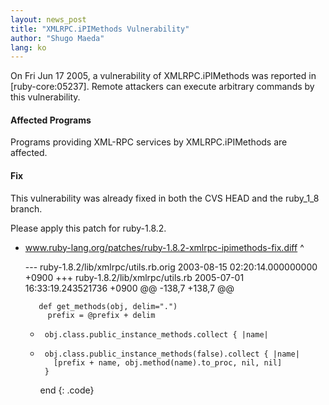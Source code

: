 ```yaml
---
layout: news_post
title: "XMLRPC.iPIMethods Vulnerability"
author: "Shugo Maeda"
lang: ko
---
```


On Fri Jun 17 2005, a vulnerability of XMLRPC.iPIMethods was reported in
\[ruby-core:05237\]. Remote attackers can execute arbitrary commands by
this vulnerability.

#### Affected Programs

Programs providing XML-RPC services by XMLRPC.iPIMethods are affected.

#### Fix

This vulnerability was already fixed in both the CVS HEAD and the
ruby\_1\_8 branch.

Please apply this patch for ruby-1.8.2.

* www.ruby-lang.org/patches/ruby-1.8.2-xmlrpc-ipimethods-fix.diff
^

    --- ruby-1.8.2/lib/xmlrpc/utils.rb.orig 2003-08-15 02:20:14.000000000 +0900
    +++ ruby-1.8.2/lib/xmlrpc/utils.rb      2005-07-01 16:33:19.243521736 +0900
    @@ -138,7 +138,7 @@
     
         def get_methods(obj, delim=".")
           prefix = @prefix + delim
    -      obj.class.public_instance_methods.collect { |name|
    +      obj.class.public_instance_methods(false).collect { |name|
             [prefix + name, obj.method(name).to_proc, nil, nil] 
           }
         end
{: .code}
